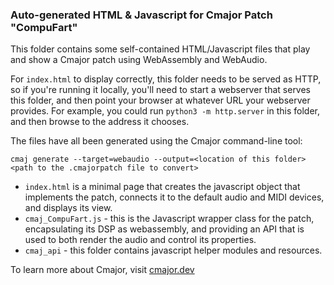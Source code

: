 ### Auto-generated HTML & Javascript for Cmajor Patch "CompuFart"

This folder contains some self-contained HTML/Javascript files that play and show a Cmajor
patch using WebAssembly and WebAudio.

For `index.html` to display correctly, this folder needs to be served as HTTP, so if you're
running it locally, you'll need to start a webserver that serves this folder, and then
point your browser at whatever URL your webserver provides. For example, you could run
`python3 -m http.server` in this folder, and then browse to the address it chooses.

The files have all been generated using the Cmajor command-line tool:
```
cmaj generate --target=webaudio --output=<location of this folder> <path to the .cmajorpatch file to convert>
```

- `index.html` is a minimal page that creates the javascript object that implements the patch,
   connects it to the default audio and MIDI devices, and displays its view.
- `cmaj_CompuFart.js` - this is the Javascript wrapper class for the patch, encapsulating its
   DSP as webassembly, and providing an API that is used to both render the audio and
   control its properties.
- `cmaj_api` - this folder contains javascript helper modules and resources.

To learn more about Cmajor, visit [cmajor.dev](cmajor.dev)
